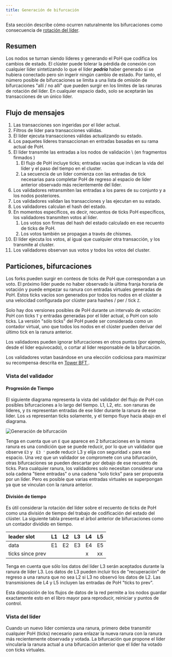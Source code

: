 ```yaml
---
title: Generación de bifurcación
---
```


Esta sección describe cómo ocurren naturalmente los bifurcaciones como consecuencia de [rotación del líder](leader-rotation.md).

## Resumen

Los nodos se turnan siendo líderes y generando el PoH que codifica los cambios de estado. El clúster puede tolerar la pérdida de conexión con cualquier líder sintetizando lo que el líder _**podría**_ haber generado si se hubiera conectado pero sin ingerir ningún cambio de estado. Por tanto, el número posible de bifurcaciones se limita a una lista de omisión de bifurcaciones "allí / no allí" que pueden surgir en los límites de las ranuras de rotación del líder. En cualquier espacio dado, solo se aceptarán las transacciones de un único líder.

## Flujo de mensajes

1. Las transacciones son ingeridas por el líder actual.
2. Filtros de líder para transacciones válidas.
3. El líder ejecuta transacciones válidas actualizando su estado.
4. Los paquetes líderes transaccionan en entradas basadas en su rama actual de PoH.
5. El líder transmite las entradas a los nodos de validación \ (en fragmentos firmados \)
   1. El flujo de PoH incluye ticks; entradas vacías que indican la vida del líder y el paso del tiempo en el cluster.
   2. La secuencia de un líder comienza con las entradas de tick necesarias para completar PoH de regreso al espacio de líder anterior observado más recientemente del líder.
6. Los validadores retransmiten las entradas a los pares de su conjunto y a los nodos posteriores.
7. Los validadores validan las transacciones y las ejecutan en su estado.
8. Los validadores calculan el hash del estado.
9. En momentos específicos, es decir, recuentos de ticks PoH específicos, los validadores transmiten votos al líder.
   1. Los votos son firmas del hash del estado calculado en ese recuento de ticks de PoH.
   2. Los votos también se propagan a través de chismes.
10. El líder ejecuta los votos, al igual que cualquier otra transacción, y los transmite al cluster.
11. Los validadores observan sus votos y todos los votos del cluster.

## Particiones, bifurcaciones

Los forks pueden surgir en conteos de ticks de PoH que correspondan a un voto. El próximo líder puede no haber observado la última franja horaria de votación y puede empezar su ranura con entradas virtuales generadas de PoH. Estos ticks vacíos son generados por todos los nodos en el clúster a una velocidad configurada por clúster para hashes / per / tick `Z`.

Solo hay dos versiones posibles de PoH durante un intervalo de votación: PoH con ticks `T` y entradas generadas por el líder actual, o PoH con solo ticks. La versión "sólo ticks" del PoH puede ser considerada como un contador virtual, uno que todos los nodos en el clúster pueden derivar del último tick en la ranura anterior.

Los validadores pueden ignorar bifurcaciones en otros puntos \(por ejemplo, desde el líder equivocado\), o cortar al líder responsable de la bifurcación.

Los validadores votan basándose en una elección codiciosa para maximizar su recompensa descrita en [ Tower BFT ](../implemented-proposals/tower-bft.md).

### Vista del validador

#### Progresión de Tiempo

El siguiente diagrama representa la vista del validador del flujo de PoH con posibles bifurcaciones a lo largo del tiempo. L1, L2, etc. son ranuras de líderes, y `E`s representan entradas de ese líder durante la ranura de ese líder. Los `x`s representan ticks solamente, y el tiempo fluye hacia abajo en el diagrama.

![Generación de bifurcación](/img/fork-generation.svg)

Tenga en cuenta que un `E` que aparece en 2 bifurcaciones en la misma ranura es una condición que se puede reducir, por lo que un validador que observe `E3` y ` E3 '` puede reducir L3 y elija con seguridad `x` para ese espacio. Una vez que un validador se compromete con una bifurcación, otras bifurcaciones se pueden descartar por debajo de ese recuento de ticks. Para cualquier ranura, los validadores solo necesitan considerar una sola cadena "tiene entradas" o una cadena "solo ticks" para ser propuesta por un líder. Pero es posible que varias entradas virtuales se superpongan ya que se vinculan con la ranura anterior.

#### División de tiempo

Es útil considerar la rotación del líder sobre el recuento de ticks de PoH como una división de tiempo del trabajo de codificación del estado del clúster. La siguiente tabla presenta el árbol anterior de bifurcaciones como un contador dividido en tiempo.

| leader slot      | L1  | L2  | L3  | L4  | L5  |
| :--------------- | :-- | :-- | :-- | :-- | :-- |
| data             | E1  | E2  | E3  | E4  | E5  |
| ticks since prev |     |     |     | x   | xx  |

Tenga en cuenta que sólo los datos del líder L3 serán aceptados durante la ranura de líder L3. Los datos de L3 pueden incluir tics de "recuperación" de regreso a una ranura que no sea L2 si L3 no observó los datos de L2. Las transmisiones de L4 y L5 incluyen las entradas de PoH "ticks to prev".

Esta disposición de los flujos de datos de la red permite a los nodos guardar exactamente esto en el libro mayor para reproducir, reiniciar y puntos de control.

### Vista del líder

Cuando un nuevo líder comienza una ranura, primero debe transmitir cualquier PoH \(ticks\) necesario para enlazar la nueva ranura con la ranura más recientemente observada y votada. La bifurcación que propone el líder vincularía la ranura actual a una bifurcación anterior que el líder ha votado con ticks virtuales.
